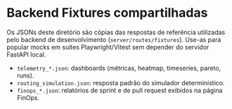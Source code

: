 # Backend Fixtures compartilhadas

Os JSONs deste diretório são cópias das respostas de referência utilizadas pelo backend de desenvolvimento (`server/routes/fixtures`). Use-as para popular mocks em suites Playwright/Vitest sem depender do servidor FastAPI local.

- `telemetry_*.json`: dashboards (métricas, heatmap, timeseries, pareto, runs).
- `routing_simulation.json`: resposta padrão do simulador determinístico.
- `finops_*.json`: relatórios de sprint e de pull request exibidos na página FinOps.
